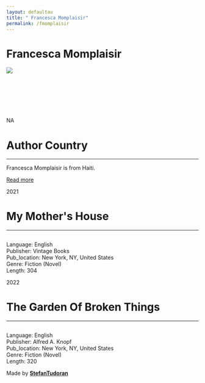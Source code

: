 ```yaml
---
layout: defaultau
title: " Francesca Momplaisir"
permalink: /fmomplaisir
---
```

<!-- partial:index.partial.html -->
<div class="content">
    <h1> Francesca Momplaisir</h1>
    <div class="quote">
        <div><img src="NA" class="logo"></div>
    </div>
    <div class="timeline">
        <div style="padding-bottom:100px;"></div>
        <div class="block">
            <div class="date right"><p class="right"> NA </p></div>
            <div class="dot"></div>
            <div class="left first">
                <h1>Author Country</h1><hr>
            <p> Francesca Momplaisir is from Haiti.</p>
                <a href="NA" target="_blank">Read more</a>
            </div>
        </div>
        <div class="block">
            <div class="date left"><p class="left">2021</p></div>
            <div class="dot"></div>
            <div class="right">
                <h1>My Mother's House</h1><hr>
                <p><img src=""></p>
                <p>
                Language: English<br/>
                Publisher: Vintage Books<br/>
                Pub_location: New York, NY, United States<br/>
                Genre: Fiction (Novel)<br/>
                Length: 304</p>
            </div>
        </div>
        <div class="block">
            <div class="date right"><p class="right">2022</p></div>
            <div class="dot"></div>
            <div class="left hide">
                <h1>The Garden Of Broken Things</h1><hr>
                <p><img src=""></p>
                <p>Language: English<br/>
                Publisher: Alfred A. Knopf<br/>
                Pub_location: New York, NY, United States<br/>
                Genre: Fiction (Novel)<br/>
                Length: 320</p>
            </div>
        </div>
        <div id="footer">
        <p id="copyright">Made by&nbsp;<strong><a href="https://www.linkedin.com/in/nicolae-stefan-tudoran-b02291127/" target="_blank">StefanTudoran</a></strong></p>
    </div>
</div>
<!-- partial -->
  <script src='https://cdnjs.cloudflare.com/ajax/libs/jquery/3.1.1/jquery.min.js'></script><script  src="assets/js/authorscript.js"></script>